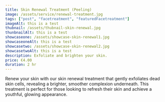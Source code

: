 ```yaml
---
title: Skin Renewal Treatment (Peeling)
image: /assets/service/renewal-treatment.jpg
tags: ["post", "facetreatment", "featuredFacetreatment"]
imageAlt: this is a test
thubnail: /assets/thubnail-skin-renewal.jpg
thunbnailAlt: this is a test
showcaseone: /assets/showcase-skin-renewal1.jpg
showcaseoneAlt: this is a test
showcasetwo: /assets/showcase-skin-renewal2.jpg
showcasetwoAlt: this is a test
description: Exfoliate and brighten your skin.
price: €4.00
duration: 2 hr
---
```

Renew your skin with our skin renewal treatment that gently exfoliates dead skin cells, revealing a brighter, smoother complexion underneath. This treatment is perfect for those looking to refresh their skin and achieve a youthful, glowing appearance.